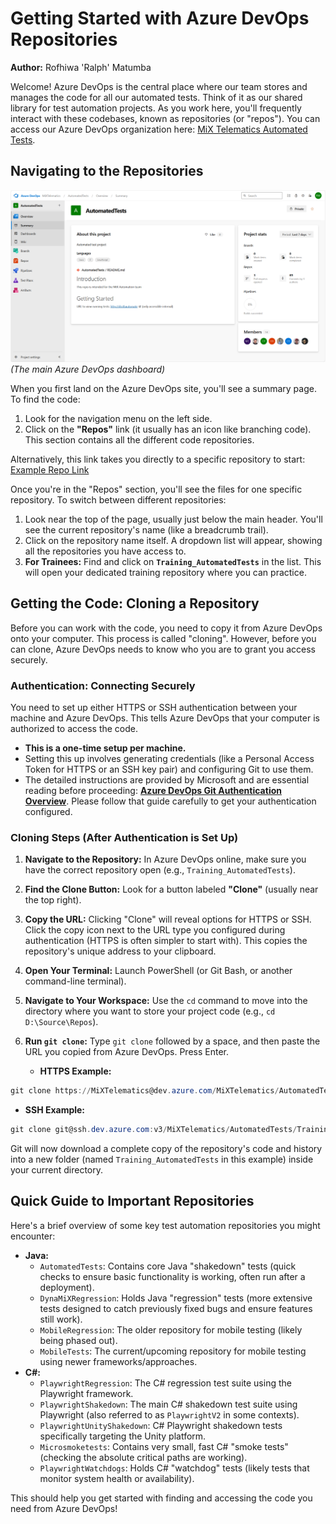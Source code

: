 # Getting Started with Azure DevOps Repositories

**Author:** Rofhiwa 'Ralph' Matumba

Welcome! Azure DevOps is the central place where our team stores and manages the code for all our automated tests. Think of it as our shared library for test automation projects. As you work here, you'll frequently interact with these codebases, known as repositories (or "repos"). You can access our Azure DevOps organization here: [MiX Telematics Automated Tests](https://dev.azure.com/MiXTelematics/AutomatedTests).

## Navigating to the Repositories

![Azure DevOps Overview (Illustrative)](image-4.png) *(The main Azure DevOps dashboard)*

When you first land on the Azure DevOps site, you'll see a summary page. To find the code:

1. Look for the navigation menu on the left side.
2. Click on the **"Repos"** link (it usually has an icon like branching code). This section contains all the different code repositories.

Alternatively, this link takes you directly to a specific repository to start: [Example Repo Link](https://dev.azure.com/MiXTelematics/AutomatedTests/_git/PlaywrightV2)

Once you're in the "Repos" section, you'll see the files for one specific repository. To switch between different repositories:

1. Look near the top of the page, usually just below the main header. You'll see the current repository's name (like a breadcrumb trail).
2. Click on the repository name itself. A dropdown list will appear, showing all the repositories you have access to.
3. **For Trainees:** Find and click on **`Training_AutomatedTests`** in the list. This will open your dedicated training repository where you can practice.

## Getting the Code: Cloning a Repository

Before you can work with the code, you need to copy it from Azure DevOps onto your computer. This process is called "cloning". However, before you can clone, Azure DevOps needs to know who you are to grant you access securely.

### Authentication: Connecting Securely

You need to set up either HTTPS or SSH authentication between your machine and Azure DevOps. This tells Azure DevOps that your computer is authorized to access the code.

* **This is a one-time setup per machine.**
* Setting this up involves generating credentials (like a Personal Access Token for HTTPS or an SSH key pair) and configuring Git to use them.
* The detailed instructions are provided by Microsoft and are essential reading before proceeding: **[Azure DevOps Git Authentication Overview](https://learn.microsoft.com/en-us/azure/devops/repos/git/auth-overview)**. Please follow that guide carefully to get your authentication configured.

### Cloning Steps (After Authentication is Set Up)

1. **Navigate to the Repository:** In Azure DevOps online, make sure you have the correct repository open (e.g., `Training_AutomatedTests`).
2. **Find the Clone Button:** Look for a button labeled **"Clone"** (usually near the top right).
3. **Copy the URL:** Clicking "Clone" will reveal options for HTTPS or SSH. Click the copy icon next to the URL type you configured during authentication (HTTPS is often simpler to start with). This copies the repository's unique address to your clipboard.
4. **Open Your Terminal:** Launch PowerShell (or Git Bash, or another command-line terminal).
5. **Navigate to Your Workspace:** Use the `cd` command to move into the directory where you want to store your project code (e.g., `cd D:\Source\Repos`).
6. **Run `git clone`:** Type `git clone` followed by a space, and then paste the URL you copied from Azure DevOps. Press Enter.

    * **HTTPS Example:**

```powershell
git clone https://MiXTelematics@dev.azure.com/MiXTelematics/AutomatedTests/_git/Training_AutomatedTests
```

* **SSH Example:**

```powershell
git clone git@ssh.dev.azure.com:v3/MiXTelematics/AutomatedTests/Training_AutomatedTests
```

Git will now download a complete copy of the repository's code and history into a new folder (named `Training_AutomatedTests` in this example) inside your current directory.

## Quick Guide to Important Repositories

Here's a brief overview of some key test automation repositories you might encounter:

* **Java:**
  * `AutomatedTests`: Contains core Java "shakedown" tests (quick checks to ensure basic functionality is working, often run after a deployment).
  * `DynaMiXRegression`: Holds Java "regression" tests (more extensive tests designed to catch previously fixed bugs and ensure features still work).
  * `MobileRegression`: The older repository for mobile testing (likely being phased out).
  * `MobileTests`: The current/upcoming repository for mobile testing using newer frameworks/approaches.
* **C#:**
  * `PlaywrightRegression`: The C# regression test suite using the Playwright framework.
  * `PlaywrightShakedown`: The main C# shakedown test suite using Playwright (also referred to as `PlaywrightV2` in some contexts).
  * `PlaywrightUnityShakedown`: C# Playwright shakedown tests specifically targeting the Unity platform.
  * `Microsmoketests`: Contains very small, fast C# "smoke tests" (checking the absolute critical paths are working).
  * `PlaywrightWatchdogs`: Holds C# "watchdog" tests (likely tests that monitor system health or availability).

This should help you get started with finding and accessing the code you need from Azure DevOps!
